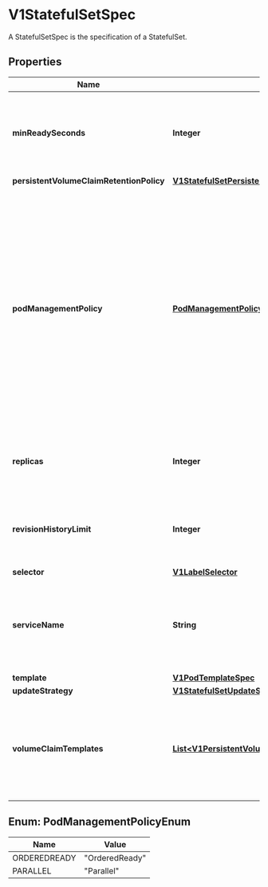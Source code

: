

# V1StatefulSetSpec

A StatefulSetSpec is the specification of a StatefulSet.
## Properties

Name | Type | Description | Notes
------------ | ------------- | ------------- | -------------
**minReadySeconds** | **Integer** | Minimum number of seconds for which a newly created pod should be ready without any of its container crashing for it to be considered available. Defaults to 0 (pod will be considered available as soon as it is ready) This is an alpha field and requires enabling StatefulSetMinReadySeconds feature gate. |  [optional]
**persistentVolumeClaimRetentionPolicy** | [**V1StatefulSetPersistentVolumeClaimRetentionPolicy**](V1StatefulSetPersistentVolumeClaimRetentionPolicy.md) |  |  [optional]
**podManagementPolicy** | [**PodManagementPolicyEnum**](#PodManagementPolicyEnum) | podManagementPolicy controls how pods are created during initial scale up, when replacing pods on nodes, or when scaling down. The default policy is &#x60;OrderedReady&#x60;, where pods are created in increasing order (pod-0, then pod-1, etc) and the controller will wait until each pod is ready before continuing. When scaling down, the pods are removed in the opposite order. The alternative policy is &#x60;Parallel&#x60; which will create pods in parallel to match the desired scale without waiting, and on scale down will delete all pods at once.  Possible enum values:  - &#x60;\&quot;OrderedReady\&quot;&#x60; will create pods in strictly increasing order on scale up and strictly decreasing order on scale down, progressing only when the previous pod is ready or terminated. At most one pod will be changed at any time.  - &#x60;\&quot;Parallel\&quot;&#x60; will create and delete pods as soon as the stateful set replica count is changed, and will not wait for pods to be ready or complete termination. |  [optional]
**replicas** | **Integer** | replicas is the desired number of replicas of the given Template. These are replicas in the sense that they are instantiations of the same Template, but individual replicas also have a consistent identity. If unspecified, defaults to 1. |  [optional]
**revisionHistoryLimit** | **Integer** | revisionHistoryLimit is the maximum number of revisions that will be maintained in the StatefulSet&#39;s revision history. The revision history consists of all revisions not represented by a currently applied StatefulSetSpec version. The default value is 10. |  [optional]
**selector** | [**V1LabelSelector**](V1LabelSelector.md) |  | 
**serviceName** | **String** | serviceName is the name of the service that governs this StatefulSet. This service must exist before the StatefulSet, and is responsible for the network identity of the set. Pods get DNS/hostnames that follow the pattern: pod-specific-string.serviceName.default.svc.cluster.local where \&quot;pod-specific-string\&quot; is managed by the StatefulSet controller. | 
**template** | [**V1PodTemplateSpec**](V1PodTemplateSpec.md) |  | 
**updateStrategy** | [**V1StatefulSetUpdateStrategy**](V1StatefulSetUpdateStrategy.md) |  |  [optional]
**volumeClaimTemplates** | [**List&lt;V1PersistentVolumeClaim&gt;**](V1PersistentVolumeClaim.md) | volumeClaimTemplates is a list of claims that pods are allowed to reference. The StatefulSet controller is responsible for mapping network identities to claims in a way that maintains the identity of a pod. Every claim in this list must have at least one matching (by name) volumeMount in one container in the template. A claim in this list takes precedence over any volumes in the template, with the same name. |  [optional]



## Enum: PodManagementPolicyEnum

Name | Value
---- | -----
ORDEREDREADY | &quot;OrderedReady&quot;
PARALLEL | &quot;Parallel&quot;



